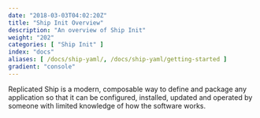 ```yaml
---
date: "2018-03-03T04:02:20Z"
title: "Ship Init Overview"
description: "An overview of Ship Init"
weight: "202"
categories: [ "Ship Init" ]
index: "docs"
aliases: [ /docs/ship-yaml/, /docs/ship-yaml/getting-started ]
gradient: "console"
---
```



Replicated Ship is a modern, composable way to define and package any application so that it can be configured, installed, updated and operated by someone with limited knowledge of how the software works.
